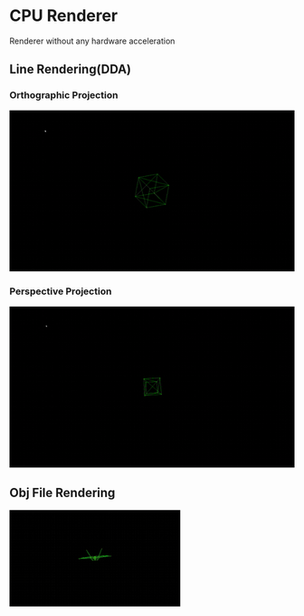 # CPU Renderer
 Renderer without any hardware acceleration 
 
 ## Line Rendering(DDA)
  ### Orthographic Projection
  <img src="https://github.com/c4pt41nn3m0/CPURenderer/blob/main/github/ortho.gif"></img>
  ### Perspective Projection
  <img src="https://github.com/c4pt41nn3m0/CPURenderer/blob/main/github/perspective.gif"></img>
 
 ## Obj File Rendering
 <img src="https://github.com/c4pt41nn3m0/CPURenderer/blob/main/github/obj.gif" width=60% height=60%></img>
